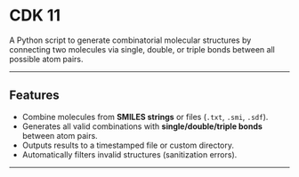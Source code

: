 # CDK 11

A Python script to generate combinatorial molecular structures by connecting two molecules via single, double, or triple bonds between all possible atom pairs.

---

## Features
- Combine molecules from **SMILES strings** or files (`.txt`, `.smi`, `.sdf`).
- Generates all valid combinations with **single/double/triple bonds** between atom pairs.
- Outputs results to a timestamped file or custom directory.
- Automatically filters invalid structures (sanitization errors).

---

